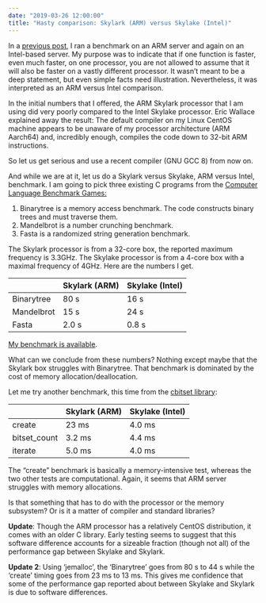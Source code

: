 ```yaml
---
date: "2019-03-26 12:00:00"
title: "Hasty comparison: Skylark (ARM) versus Skylake (Intel)"
---
```




In a [previous post](/lemire/blog/2019/03/20/arm-and-intel-have-different-performance-characteristics-a-case-study-in-random-number-generation/), I ran a benchmark on an ARM server and again on an Intel-based server.  My purpose was to indicate that if one function is faster, even much faster, on one processor, you are not allowed to assume that it will also be faster on a vastly different processor. It wasn&rsquo;t meant to be a deep statement, but even simple facts need illustration. Nevertheless, it was interpreted as an ARM versus Intel comparison.

In the initial numbers that I offered, the ARM Skylark processor that I am using did very poorly compared to the Intel Skylake processor. Eric Wallace explained away the result:  The default compiler on my Linux CentOS machine appears to be unaware of my processor architecture (ARM Aarch64) and, incredibly enough, compiles the code down to 32-bit ARM instructions.

So let us get serious and use a recent compiler (GNU GCC 8) from now on.

And while we are at it, let us do a Skylark versus Skylake, ARM versus Intel, benchmark. I am going to pick three existing C programs from the [Computer Language Benchmark Games:](https://benchmarksgame-team.pages.debian.net/benchmarksgame/)

1. Binarytree is a memory access benchmark. The code constructs binary trees and must traverse them.
1. Mandelbrot is a number crunching benchmark.
1. Fasta is a randomized string generation benchmark.


The Skylark processor is from a 32-core box, the reported maximum frequency is 3.3GHz. The Skylake processor is from a 4-core box with a maximal frequency of 4GHz. Here are the numbers I get.

&nbsp;                   |Skylark (ARM)            |Skylake (Intel)          |
-------------------------|-------------------------|-------------------------|
Binarytree               |80 s                     |16 s                     |
Mandelbrot               |15 s                     |24 s                     |
Fasta                    |2.0 s                    |0.8 s                    |


[My benchmark is available](https://github.com/lemire/Code-used-on-Daniel-Lemire-s-blog/tree/master/2019/03/26).

What can we conclude from these numbers? Nothing except maybe that the Skylark box struggles with Binarytree. That benchmark is dominated by the cost of memory allocation/deallocation.

Let me try another benchmark, this time from the [cbitset library](https://github.com/lemire/cbitset):

&nbsp;                   |Skylark (ARM)            |Skylake (Intel)          |
-------------------------|-------------------------|-------------------------|
create                   |23 ms                    |4.0 ms                   |
bitset_count             |3.2 ms                   |4.4 ms                   |
iterate                  |5.0 ms                   |4.0 ms                   |


The &ldquo;create&rdquo; benchmark is basically a memory-intensive test, whereas the two other tests are computational. Again, it seems that ARM server struggles with memory allocations.

Is that something that has to do with the processor or the memory subsystem? Or is it a matter of compiler and standard libraries?

__Update__: Though the ARM processor has a relatively CentOS distribution, it comes with an older C library. Early testing seems to suggest that this software difference accounts for a sizeable fraction (though not all) of the performance gap between Skylake and Skylark.

__Update 2__: Using &lsquo;jemalloc&rsquo;, the &lsquo;Binarytree&rsquo; goes from 80 s to 44 s while the &lsquo;create&rsquo; timing goes from 23 ms to 13 ms. This gives me confidence that some of the performance gap reported about between Skylake and Skylark is due to software differences.

